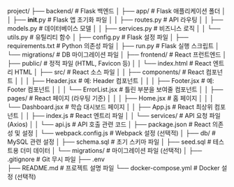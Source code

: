 project/
├── backend/                # Flask 백엔드
│   ├── app/                # Flask 애플리케이션 폴더
│   │   ├── __init__.py     # Flask 앱 초기화 파일
│   │   ├── routes.py       # API 라우팅
│   │   ├── models.py       # 데이터베이스 모델
│   │   ├── services.py     # 비즈니스 로직
│   │   └── utils.py        # 유틸리티 함수
│   ├── config.py           # Flask 설정 파일
│   ├── requirements.txt    # Python 의존성 파일
│   ├── run.py              # Flask 실행 스크립트
│   └── migrations/         # DB 마이그레이션 파일
│
├── frontend/               # React 프런트엔드
│   ├── public/             # 정적 파일 (HTML, Favicon 등)
│   │   └── index.html      # React 엔트리 HTML
│   ├── src/                # React 소스 파일
│   │   ├── components/     # React 컴포넌트
│   │   │   ├── Header.jsx  # 예: Header 컴포넌트
│   │   │   ├── Footer.jsx  # 예: Footer 컴포넌트
│   │   │   └── ErrorList.jsx  # 틀린 부분을 보여줄 컴포넌트
│   │   ├── pages/          # React 페이지 (라우팅 기준)
│   │   │   ├── Home.jsx    # 홈 페이지
│   │   │   └── Dashboard.jsx  # 학습 대시보드 페이지
│   │   ├── App.js          # React 최상위 컴포넌트
│   │   ├── index.js        # React 엔트리 파일
│   │   └── services/       # API 요청 파일 (Axios)
│   │       └── api.js      # API 호출 관련 코드
│   ├── package.json        # React 의존성 및 설정
│   └── webpack.config.js   # Webpack 설정 (선택적)
│
├── db/                     # MySQL 관련 설정
│   ├── schema.sql          # 초기 스키마 파일
│   ├── seed.sql            # 테스트용 더미 데이터
│   └── migrations/         # 마이그레이션 파일 (선택적)
│
├── .gitignore              # Git 무시 파일
├── .env     
├── README.md               # 프로젝트 설명 파일
└── docker-compose.yml      # Docker 설정 (선택적)
